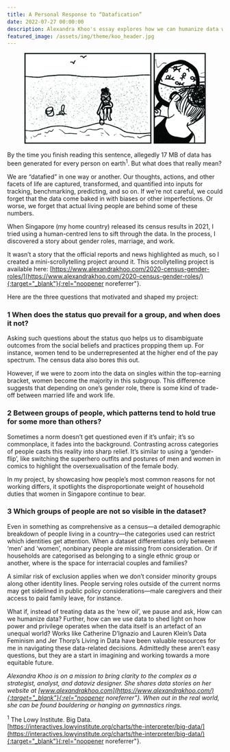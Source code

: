 ```yaml
---
title: A Personal Response to “Datafication”
date: 2022-07-27 00:00:00
description: Alexandra Khoo's essay explores how we can humanize data work
featured_image: /assets/img/theme/koo_header.jpg
---
```


<center>
<figure>
	<img src="../assets/img/theme/koo_header.jpg" alt="A two-panel comic where the first panel shows a girl sitting at the beach next and the second panel shows a close-up of the girl looking through a magnifying glass seeing small human characters in the water.">
</figure>
</center>

By the time you finish reading this sentence, allegedly 17 MB of data has been generated for every person on earth<sup>1</sup>. But what does that really mean?

We are “datafied” in one way or another. Our thoughts, actions, and other facets of life are captured, transformed, and quantified into inputs for tracking, benchmarking, predicting, and so on. If we’re not careful, we could forget that the data come baked in with biases or other imperfections. Or worse, we forget that actual living people are behind some of these numbers.

When Singapore (my home country) released its census results in 2021, I tried using a human-centred lens to sift through the data. In the process, I discovered a story about gender roles, marriage, and work.

It wasn’t a story that the official reports and news highlighted as much, so I created a mini-scrollytelling project around it. This scrollytelling project is available here: [https://www.alexandrakhoo.com/2020-census-gender-roles/](https://www.alexandrakhoo.com/2020-census-gender-roles/){:target="_blank"}{:rel="noopener noreferrer"}.

Here are the three questions that motivated and shaped my project:

### 1 When does the status quo prevail for a group, and when does it not?

Asking such questions about the status quo helps us to disambiguate outcomes from the social beliefs and practices propping them up. For instance, women tend to be underrepresented at the higher end of the pay spectrum. The census data also bores this out.

However, if we were to zoom into the data on singles within the top-earning bracket, women become the majority in this subgroup. This difference suggests that depending on one’s gender role, there is some kind of trade-off between married life and work life.

### 2 Between groups of people, which patterns tend to hold true for some more than others?

Sometimes a norm doesn’t get questioned even if it’s unfair; it’s so commonplace, it fades into the background. Contrasting across categories of people casts this reality into sharp relief. It’s similar to using a ‘gender-flip’, like switching the superhero outfits and postures of men and women in comics to highlight the oversexualisation of the female body.

In my project, by showcasing how people’s most common reasons for not working differs, it spotlights the disproportionate weight of household duties that women in Singapore continue to bear.

### 3 Which groups of people are not so visible in the dataset?

Even in something as comprehensive as a census—a detailed demographic breakdown of people living in a country—the categories used can restrict which identities get attention. When a dataset differentiates only between ‘men’ and ‘women’, nonbinary people are missing from consideration. Or if households are categorised as belonging to a single ethnic group or another, where is the space for interracial couples and families?

A similar risk of exclusion applies when we don’t consider minority groups along other identity lines. People serving roles outside of the current norms may get sidelined in public policy considerations—male caregivers and their access to paid family leave, for instance.

What if, instead of treating data as the ‘new oil’, we pause and ask, How can we humanize data? Further, how can we use data to shed light on how power and privilege operates when the data itself is an artefact of an unequal world? Works like Catherine D’Ignazio and Lauren Klein’s Data Feminism and Jer Thorp’s Living in Data have been valuable resources for me in navigating these data-related decisions. Admittedly these aren’t easy questions, but they are a start in imagining and working towards a more equitable future.

*Alexandra Khoo is on a mission to bring clarity to the complex as a strategist, analyst, and dataviz designer. She shares data stories on her website at [www.alexandrakhoo.com](https://www.alexandrakhoo.com/){:target="_blank"}{:rel="noopener noreferrer"}. When out in the real world, she can be found bouldering or hanging on gymnastics rings.*


<sup>1</sup> The Lowy Institute. Big Data. [https://interactives.lowyinstitute.org/charts/the-interpreter/big-data/](https://interactives.lowyinstitute.org/charts/the-interpreter/big-data/){:target="_blank"}{:rel="noopener noreferrer"}.
